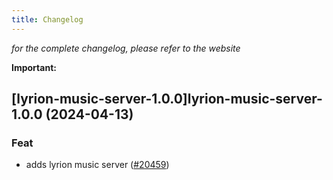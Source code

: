 ```yaml
---
title: Changelog
---
```



*for the complete changelog, please refer to the website*

**Important:**


## [lyrion-music-server-1.0.0]lyrion-music-server-1.0.0 (2024-04-13)

### Feat



- adds lyrion music server ([#20459](https://github.com/truecharts/charts/issues/20459))
